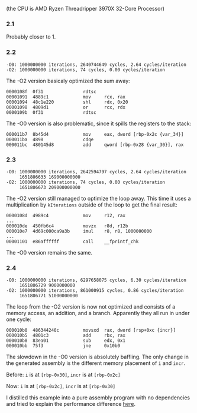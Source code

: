 (the CPU is AMD Ryzen Threadripper 3970X 32-Core Processor)

### 2.1

Probably closer to 1.

### 2.2

```
-O0: 1000000000 iterations, 2640744649 cycles, 2.64 cycles/iteration
-O2: 1000000000 iterations, 74 cycles, 0.00 cycles/iteration
```

The -O2 version basicaly optimized the sum away:

```
0000108f  0f31               rdtsc
00001091  4889c1             mov     rcx, rax
00001094  48c1e220           shl     rdx, 0x20
00001098  4809d1             or      rcx, rdx
0000109b  0f31               rdtsc
```

The -O0 version is also problematic, since it spills the registers to the stack:

```
000011b7  8b45d4             mov     eax, dword [rbp-0x2c {var_34}]
000011ba  4898               cdqe
000011bc  480145d8           add     qword [rbp-0x28 {var_30}], rax
```

### 2.3

```
-O0: 1000000000 iterations, 2642594797 cycles, 2.64 cycles/iteration
     1651806633 169000000000
-O2: 1000000000 iterations, 74 cycles, 0.00 cycles/iteration
     1651806673 209000000000
```

The -O2 version still managed to optimize the loop away.
This time it uses a multiplication by `kIterations` outside of the loop
to get the final result:

```
0000108d  4989c4             mov     r12, rax
...
000010de  450fb6c4           movzx   r8d, r12b
000010e7  4d69c000ca9a3b     imul    r8, r8, 1000000000
...
00001101  e86affffff         call    __fprintf_chk
```


The -O0 version remains the same.

### 2.4

```
-O0: 1000000000 iterations, 6297658075 cycles, 6.30 cycles/iteration
     1651806729 9000000000
-O2: 1000000000 iterations, 861000915 cycles, 0.86 cycles/iteration
     1651806771 51000000000
```

The loop from the -O2 version is now not optimized and consists of
a memory access, an addition, and a branch. Apparently they all run
in under one cycle:

```
000010b0  486344240c         movsxd  rax, dword [rsp+0xc {incr}]
000010b5  4801c3             add     rbx, rax
000010b8  83ea01             sub     edx, 0x1
000010bb  75f3               jne     0x10b0
```

The slowdown in the -O0 version is absolutely baffling. The only
change in the generated assembly is the different memory placement
of `i` and `incr`.

Before: `i` is at `[rbp-0x30]`, `incr` is at `[rbp-0x2c]`

Now:    `i` is at `[rbp-0x2c]`, `incr` is at `[rbp-0x30]`

I distilled this example into a pure assembly program with no dependencies and tried to explain the performance difference [here](/mystery1_24_amd_puzzler/).